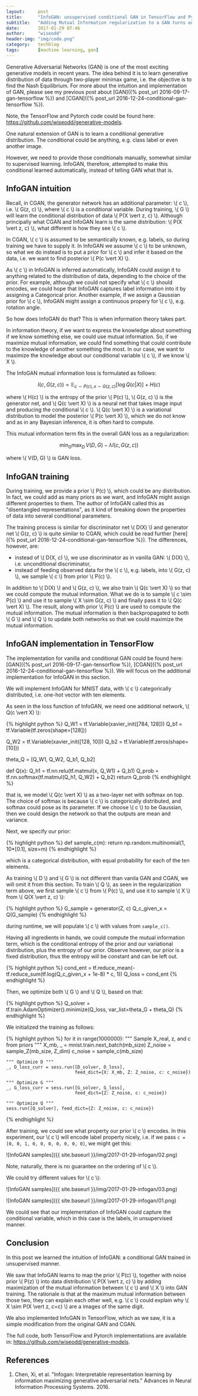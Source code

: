 ```yaml
---
layout:     post
title:      "InfoGAN: unsupervised conditional GAN in TensorFlow and Pytorch"
subtitle:   "Adding Mutual Information regularization to a GAN turns out gives us a very nice effect: learning data representation and its properties in unsupervised manner."
date:       2017-01-29 07:46
author:     "wiseodd"
header-img: "img/code.png"
category:   techblog
tags:       [machine learning, gan]
---
```


Generative Adversarial Networks (GAN) is one of the most exciting generative models in recent years. The idea behind it is to learn generative distribution of data through two-player minimax game, i.e. the objective is to find the Nash Equilibrium. For more about the intuition and implementation of GAN, please see my previous post about [GAN]({% post_url 2016-09-17-gan-tensorflow %}) and [CGAN]({% post_url 2016-12-24-conditional-gan-tensorflow %}).

Note, the TensorFlow and Pytorch code could be found here: <https://github.com/wiseodd/generative-models>.

One natural extension of GAN is to learn a conditional generative distribution. The conditional could be anything, e.g. class label or even another image.

However, we need to provide those conditionals manually, somewhat similar to supervised learning. InfoGAN, therefore, attempted to make this conditional learned automatically, instead of telling GAN what that is.


<h2 class="section-heading">InfoGAN intuition</h2>

Recall, in CGAN, the generator network has an additional parameter: \\( c \\), i.e. \\( G(z, c) \\), where \\( c \\) is a conditional variable. During training, \\( G \\) will learn the conditional distribution of data \\( P(X \vert z, c) \\). Although principally what CGAN and InfoGAN learn is the same distribution: \\( P(X \vert z, c) \\), what different is how they see \\( c \\).

In CGAN, \\( c \\) is assumed to be semantically known, e.g. labels, so during training we have to supply it. In InfoGAN we assume \\( c \\) to be unknown, so what we do instead is to put a prior for \\( c \\) and infer it based on the data, i.e. we want to find posterior \\( P(c \vert X) \\).

As \\( c \\) in InfoGAN is inferred automatically, InfoGAN could assign it to anything related to the distribution of data, depending to the choice of the prior. For example, although we could not specify what \\( c \\) should encodes, we could hope that InfoGAN captures label information into it by assigning a Categorical prior. Another example, if we assign a Gaussian prior for \\( c \\), InfoGAN might assign a continuous propery for \\( c \\), e.g. rotation angle.

So how does InfoGAN do that? This is when information theory takes part.

In information theory, if we want to express the knowledge about something if we know something else, we could use mutual information. So, if we maximize mutual information, we could find something that could contribute to the knowledge of another something the most. In our case, we want to maximize the knowledge about our conditional variable \\( c \\), if we know \\( X \\).

The InfoGAN mutual information loss is formulated as follows:

$$ I(c, G(z, c)) = \mathbb{E}_{c \sim P(c), x \sim G(z, c)} \left[ \log Q(c \vert X) \right] + H(c) $$

where \\( H(c) \\) is the entropy of the prior \\( P(c) \\), \\( G(z, c) \\) is the generator net, and \\( Q(c \vert X) \\) is a neural net that takes image input and producing the conditional \\( c \\). \\( Q(c \vert X) \\) is a variational distribution to model the posterior \\( P(c \vert X) \\), which we do not know and as in any Bayesian inference, it is often hard to compute.

This mutual information term fits in the overall GAN loss as a regularization:

$$ \min_{G} \max_{D} \, V(D, G) - \lambda I(c, G(z, c)) $$

where \\( V(D, G) \\) is GAN loss.


<h2 class="section-heading">InfoGAN training</h2>

During training, we provide a prior \\( P(c) \\), which could be any distribution. In fact, we could add as many priors as we want, and InfoGAN might assign different properties to them. The author of InfoGAN called this as "disentangled representations", as it kind of breaking down the properties of data into several conditional parameters.

The training process is similar for discriminator net \\( D(X) \\) and generator net \\( G(z, c) \\) is quite similar to CGAN, which could be read further [here]({% post_url 2016-12-24-conditional-gan-tensorflow %}). The differences, however, are:

* instead of \\( D(X, c) \\), we use discriminator as in vanilla GAN: \\( D(X) \\), i.e. unconditional discriminator,
* instead of feeding observed data for the \\( c \\), e.g. labels, into \\( G(z, c) \\), we sample \\( c \\) from prior \\( P(c) \\).

In addition to \\( D(X) \\) and \\( G(z, c) \\), we also train \\( Q(c \vert X) \\) so that we could compute the mutual information. What we do is to sample \\( c \sim P(c) \\) and use it to sample \\( X \sim G(z, c) \\) and finally pass it to \\( Q(c \vert X) \\). The result, along with prior \\( P(c) \\) are used to compute the mutual information. The mutual information is then backpropagated to both \\( G \\) and \\( Q \\) to update both networks so that we could maximize the mutual information.


<h2 class="section-heading">InfoGAN implementation in TensorFlow</h2>

The implementation for vanilla and conditional GAN could be found here: [GAN]({% post_url 2016-09-17-gan-tensorflow %}), [CGAN]({% post_url 2016-12-24-conditional-gan-tensorflow %}). We will focus on the additional implementation for InfoGAN in this section.

We will implement InfoGAN for MNIST data, with \\( c \\) categorically distributed, i.e. one-hot vector with ten elements.

As seen in the loss function of InfoGAN, we need one additional network, \\( Q(c \vert X) \\):

{% highlight python %}
Q_W1 = tf.Variable(xavier_init([784, 128]))
Q_b1 = tf.Variable(tf.zeros(shape=[128]))

Q_W2 = tf.Variable(xavier_init([128, 10]))
Q_b2 = tf.Variable(tf.zeros(shape=[10]))

theta_Q = [Q_W1, Q_W2, Q_b1, Q_b2]

def Q(x):
    Q_h1 = tf.nn.relu(tf.matmul(x, Q_W1) + Q_b1)
    Q_prob = tf.nn.softmax(tf.matmul(Q_h1, Q_W2) + Q_b2)
    return Q_prob
{% endhighlight %}

that is, we model \\( Q(c \vert X) \\) as a two-layer net with softmax on top. The choice of softmax is because \\( c \\) is categorically distributed, and softmax could pose as its parameter. If we choose \\( c \\) to be Gaussian, then we could design the network so that the outputs are mean and variance.

Next, we specify our prior:

{% highlight python %}
def sample_c(m):
    return np.random.multinomial(1, 10*[0.1], size=m)
{% endhighlight %}

which is a categorical distribution, with equal probability for each of the ten elements.

As training \\( D \\) and \\( G \\) is not different than vanila GAN and CGAN, we will omit it from this section. To train \\( Q \\), as seen in the regularization term above, we first sample \\( c \\) from \\( P(c) \\), and use it to sample \\( X \\) from \\( Q(X \vert z, c) \\):

{% highlight python %}
G_sample = generator(Z, c)
Q_c_given_x = Q(G_sample)
{% endhighlight %}

during runtime, we will populate \\( c \\) with values from `sample_c()`.

Having all ingredients in hands, we could compute the mutual information term, which is the conditional entropy of the prior and our variational distribution, plus the entropy of our prior. Observe however, our prior is a fixed distribution, thus the entropy will be constant and can be left out.

{% highlight python %}
cond_ent = tf.reduce_mean(-tf.reduce_sum(tf.log(Q_c_given_x + 1e-8) * c, 1))
Q_loss = cond_ent
{% endhighlight %}

Then, we optimize both \\( G \\) and \\( Q \\), based on that:

{% highlight python %}
Q_solver = tf.train.AdamOptimizer().minimize(Q_loss, var_list=theta_G + theta_Q)
{% endhighlight %}

We initialized the training as follows:

{% highlight python %}
for it in range(1000000):
    """ Sample X_real, z, and c from priors """
    X_mb, _ = mnist.train.next_batch(mb_size)
    Z_noise = sample_Z(mb_size, Z_dim)
    c_noise = sample_c(mb_size)

    """ Optimize D """
    _, D_loss_curr = sess.run([D_solver, D_loss],
                              feed_dict={X: X_mb, Z: Z_noise, c: c_noise})

    """ Optimize G """
    _, G_loss_curr = sess.run([G_solver, G_loss],
                              feed_dict={Z: Z_noise, c: c_noise})

    """ Optimize Q """
    sess.run([Q_solver], feed_dict={Z: Z_noise, c: c_noise})
{% endhighlight %}

After training, we could see what property our prior \\( c \\) encodes. In this experiment, our \\( c \\) will encode label property nicely, i.e. if we pass `c = [0, 0, 1, 0, 0, 0, 0, 0, 0, 0]`, we might get this:

![InfoGAN samples]({{ site.baseurl }}/img/2017-01-29-infogan/02.png)

Note, naturally, there is no guarantee on the ordering of \\( c \\).

We could try different values for \\( c \\):

![InfoGAN samples]({{ site.baseurl }}/img/2017-01-29-infogan/03.png)

![InfoGAN samples]({{ site.baseurl }}/img/2017-01-29-infogan/01.png)

We could see that our implementation of InfoGAN could capture the conditional variable, which in this case is the labels, in unsupervised manner.


<h2 class="section-heading">Conclusion</h2>

In this post we learned the intuition of InfoGAN: a conditional GAN trained in unsupervised manner.

We saw that InfoGAN learns to map the prior \\( P(c) \\), together with noise prior \\( P(z) \\) into data distribution \\( P(X \vert z, c) \\) by adding maximization of the mutual information between \\( c \\) and \\( X \\) into GAN training. The rationale is that at the maximum mutual information between those two, they can explain each other well, e.g. \\( c \\) could explain why \\( X \sim P(X \vert z, c=c) \\) are a images of the same digit.

We also implemented InfoGAN in TensorFlow, which as we saw, it is a simple modification from the original GAN and CGAN.

The full code, both TensorFlow and Pytorch implementations are available in: <https://github.com/wiseodd/generative-models>.


<h2 class="section-heading">References</h2>

1. Chen, Xi, et al. "Infogan: Interpretable representation learning by information maximizing generative adversarial nets." Advances in Neural Information Processing Systems. 2016.
